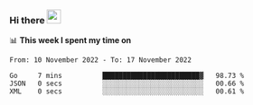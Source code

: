 ### Hi there <a href="https://www.gautamkrishnar.com/"><img src="https://media.giphy.com/media/hvRJCLFzcasrR4ia7z/giphy.gif" width="25px"></a>

📊 **This week I spent my time on**

<!--START_SECTION:waka-->

```text
From: 10 November 2022 - To: 17 November 2022

Go     7 mins          ████████████████████████▓   98.73 %
JSON   0 secs          ░░░░░░░░░░░░░░░░░░░░░░░░░   00.66 %
XML    0 secs          ░░░░░░░░░░░░░░░░░░░░░░░░░   00.61 %
```

<!--END_SECTION:waka-->
